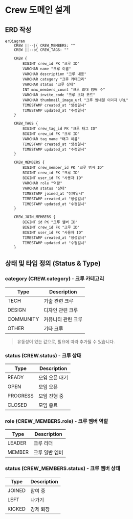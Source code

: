 # Crew 도메인 설계

## ERD 작성

```mermaid
erDiagram
    CREW ||--|{ CREW_MEMBERS: ""
    CREW ||--o{ CREW_TAGS: ""
    
    CREW {
        BIGINT crew_id PK "크루 ID"
        VARCHAR name "크루 이름"
        VARCHAR description "크루 내용"
        VARCHAR category "크루 카테고리"
        VARCHAR status "크루 상태"
        INT max_members_count "크루 최대 멤버 수"
        VARCHAR invite_code "크루 초대 코드"
        VARCHAR thumbnail_image_url "크루 썸네일 이미지 URL"
        TIMESTAMP created_at "생성일시"
        TIMESTAMP updated_at "수정일시"
    }
    
    CREW_TAGS {
        BIGINT crew_tag_id PK "크루 태그 ID"
        BIGINT crew_id FK "크루 ID"
        VARCHAR tag_name "태그 이름"
        TIMESTAMP created_at "생성일시"
        TIMESTAMP updated_at "수정일시"
    }
    
    CREW_MEMBERS {
        BIGINT crew_member_id PK "크루 멤버 ID"
        BIGINT crew_id FK "크루 ID"
        BIGINT user_id FK "사용자 ID"
        VARCHAR role "역할"
        VARCHAR status "상태"
        TIMESTAMP joined_at "참여일시"
        TIMESTAMP created_at "생성일시"
        TIMESTAMP updated_at "수정일시"
    }

    CREW_JOIN_MEMBERS {
        BIGINT id PK "크루 멤버 ID"
        BIGINT crew_id FK "크루 ID"
        BIGINT user_id FK "사용자 ID"
        TIMESTAMP created_at "생성일시"
        TIMESTAMP updated_at "수정일시"
    }
```

## 상태 및 타입 정의 (Status & Type)

### category (CREW.category) - 크루 카테고리

| Type      | Description |
|-----------|-------------|
| TECH      | 기술 관련 크루    |
| DESIGN    | 디자인 관련 크루   |
| COMMUNITY | 커뮤니티 관련 크루  |
| OTHER     | 기타 크루       |

> 유동성이 있는 값으로, 필요에 따라 추가될 수 있습니다.

### status (CREW.status) - 크루 상태 

| Type     | Description |
|----------|-------------|
| READY    | 모임 오픈 대기    |
| OPEN     | 모임 오픈       |
| PROGRESS | 모임 진행 중     |
| CLOSED   | 모임 종료       |

### role (CREW_MEMBERS.role) - 크루 멤버 역할

| Type   | Description |
|--------|-------------|
| LEADER | 크루 리더       |
| MEMBER | 크루 일반 멤버    |

### status (CREW_MEMBERS.status) - 크루 멤버 상태

| Type   | Description |
|--------|-------------|
| JOINED | 참여 중        |
| LEFT   | 나가기         |
| KICKED | 강제 퇴장       |
